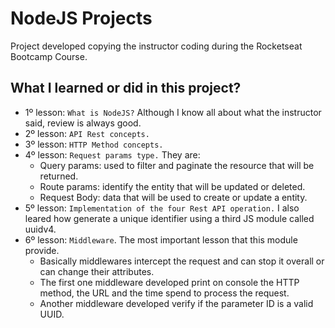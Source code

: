 # NodeJS Projects

Project developed copying the instructor coding during the Rocketseat Bootcamp Course.

## What I learned or did in this project?

- 1º lesson: `What is NodeJS?` Although I know all about what the instructor said, review is always good. 
- 2º lesson: `API Rest concepts.`
- 3º lesson: `HTTP Method concepts.`
- 4º lesson: `Request params type.` They are:
  - Query params: used to filter and paginate the resource that will be returned.
  - Route params: identify the entity that will be updated or deleted.
  - Request Body: data that will be used to create or update a entity.
- 5º lesson: `Implementation of the four Rest API operation.` I also leared how generate a unique identifier using a third JS module called uuidv4.
- 6º lesson: `Middleware`. The most important lesson that this module provide. 
  - Basically middlewares intercept the request and can stop it overall or can change their attributes.
  - The first one middleware developed print on console the HTTP method, the URL and the time spend to process the request. 
  - Another middleware developed verify if the parameter ID is a valid UUID.

